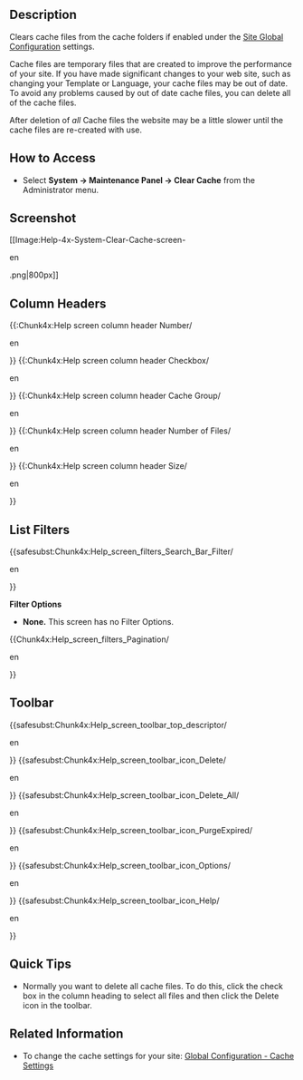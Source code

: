 <!-- Filename: Help4.x:Maintenance:_Clear_Cache / Display title: Mantenimiento: Limpiar la caché -->

## Description

Clears cache files from the cache folders if enabled under the [Site
Global
Configuration](https://docs.joomla.org/Help4.x:Site_Global_Configuration/en#Cache_Settings "Help4.x:Site Global Configuration/en")
settings.

Cache files are temporary files that are created to improve the
performance of your site. If you have made significant changes to your
web site, such as changing your Template or Language, your cache files
may be out of date. To avoid any problems caused by out of date cache
files, you can delete all of the cache files.

After deletion of *all* Cache files the website may be a little slower
until the cache files are re-created with use.

## How to Access

- Select **System **→** Maintenance Panel **→** Clear Cache** from the
  Administrator menu.

## Screenshot

\[\[Image:Help-4x-System-Clear-Cache-screen-

en

.png\|800px\]\]

## Column Headers

{{:Chunk4x:Help screen column header Number/

en

}} {{:Chunk4x:Help screen column header Checkbox/

en

}} {{:Chunk4x:Help screen column header Cache Group/

en

}} {{:Chunk4x:Help screen column header Number of Files/

en

}} {{:Chunk4x:Help screen column header Size/

en

}}

## List Filters

{{safesubst:Chunk4x:Help_screen_filters_Search_Bar_Filter/

en

}}

**Filter Options**

- **None.** This screen has no Filter Options.

{{Chunk4x:Help_screen_filters_Pagination/

en

}}

## Toolbar

{{safesubst:Chunk4x:Help_screen_toolbar_top_descriptor/

en

}} {{safesubst:Chunk4x:Help_screen_toolbar_icon_Delete/

en

}} {{safesubst:Chunk4x:Help_screen_toolbar_icon_Delete_All/

en

}} {{safesubst:Chunk4x:Help_screen_toolbar_icon_PurgeExpired/

en

}} {{safesubst:Chunk4x:Help_screen_toolbar_icon_Options/

en

}} {{safesubst:Chunk4x:Help_screen_toolbar_icon_Help/

en

}}

## Quick Tips

- Normally you want to delete all cache files. To do this, click the
  check box in the column heading to select all files and then click the
  Delete icon in the toolbar.

## Related Information

- To change the cache settings for your site: [Global Configuration -
  Cache
  Settings](https://docs.joomla.org/Help4.x:Site_Global_Configuration/en "Help4.x:Site Global Configuration/en")

